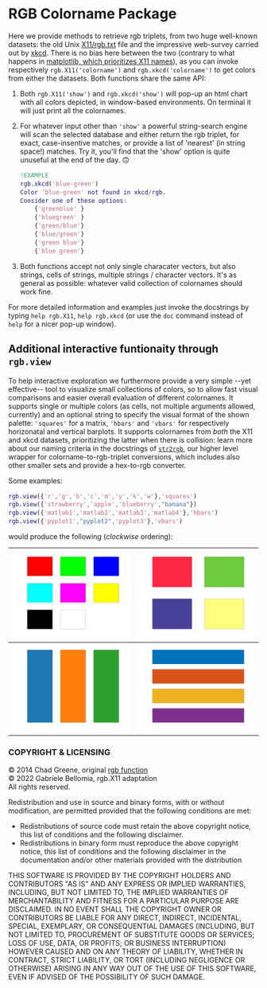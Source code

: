 RGB Colorname Package
=====================

Here we provide methods to retrieve rgb triplets, from two huge well-known datasets: the old Unix [X11/rgb.txt](https://en.wikipedia.org/wiki/X11_color_names) file and the impressive web-survey carried out by [xkcd](https://xkcd.com/color/rgb/). There is no bias here between the two (contrary to what happens in [matplotlib, which prioritizes X11 names](https://matplotlib.org/stable/tutorials/colors/colors.html#comparison-between-x11-css4-and-xkcd-colors)), as you can invoke respectively `rgb.X11('colorname')` and `rgb.xkcd('colorname')` to get colors from either the datasets. Both functions share the same API:

1. Both `rgb.X11('show')` and `rgb.xkcd('show')` will pop-up an html chart with all colors depicted, in window-based environments. On terminal it will just print all the colornames.
   
2. For whatever input other than `'show'` a powerful string-search engine will scan the selected database and either return the rgb triplet, for exact, case-insentive matches, or provide a list of 'nearest' (in string space!) matches. Try it, you'll find that the 'show' option is quite unuseful at the end of the day. 🙃

    ```matlab
    !EXAMPLE
    rgb.xkcd('blue-green')
    Color 'blue-green' not found in xkcd/rgb.
    Consider one of these options:
        {'greenblue' }
        {'bluegreen' }
        {'green/blue'}
        {'blue/green'}
        {'green blue'}
        {'blue green'}
    ```
   
3. Both functions accept not only single characater vectors, but also strings, cells of strings, multiple strings / character vectors. It's as general as possible: whatever valid collection of colornames should work fine.

For more detailed information and examples just invoke the docstrings by typing `help rgb.X11`, `help rgb.xkcd` (or use the `doc` command instead of `help` for a nicer pop-up window).

## Additional interactive funtionaity through `rgb.view`

To help interactive exploration we furthermore provide a very simple --yet effective-- tool to visualize small collections of colors, so to allow fast visual comparisons and easier overall evaluation of different colornames. It supports single or multiple colors (as cells, not multiple arguments allowed, currently) and an optional string to specify the visual format of the shown palette: `'squares'` for a matrix, `'hbars'` and `'vbars'` for respectively horizonatal and vertical barplots. It supports colornames from _both_ the X11 and xkcd datasets, prioritizing the latter when there is collision: learn more about our naming criteria in the docstrings of [`str2rgb`](../colortools/str2rgb.m), our higher level wrapper for colorname-to-rgb-triplet conversions, which includes also other smaller sets and provide a hex-to-rgb converter.

Some examples:

```matlab
rgb.view({'r','g','b','c','m','y','k','w'},'squares')
rgb.view({'strawberry','apple','blueberry',"banana"})
rgb.view({'matlab1','matlab2','matlab3','matlab4'},'hbars')
rgb.view({'pyplot1',"pyplot2",'pyplot3'},'vbars')
```
would produce the following (_clockwise_ ordering):

![rgbcmykw](resources/rgbcmykw.svg) | ![fruit](resources/fruit.svg)
--|--
![pyplot](resources/pyplot.svg) | ![matlab](resources/matlab.svg)

### COPYRIGHT & LICENSING ###

© 2014 Chad Greene, original [rgb function](https://it.mathworks.com/matlabcentral/fileexchange/46872-intuitive-rgb-color-values-from-xkcd)    
© 2022 Gabriele Bellomia, rgb.X11 adaptation    
All rights reserved.    

Redistribution and use in source and binary forms, with or without
modification, are permitted provided that the following conditions are
met:

  * Redistributions of source code must retain the above copyright
    notice, this list of conditions and the following disclaimer.
  * Redistributions in binary form must reproduce the above copyright
    notice, this list of conditions and the following disclaimer in
    the documentation and/or other materials provided with the distribution

THIS SOFTWARE IS PROVIDED BY THE COPYRIGHT HOLDERS AND CONTRIBUTORS "AS IS"
AND ANY EXPRESS OR IMPLIED WARRANTIES, INCLUDING, BUT NOT LIMITED TO, THE
IMPLIED WARRANTIES OF MERCHANTABILITY AND FITNESS FOR A PARTICULAR PURPOSE
ARE DISCLAIMED. IN NO EVENT SHALL THE COPYRIGHT OWNER OR CONTRIBUTORS BE
LIABLE FOR ANY DIRECT, INDIRECT, INCIDENTAL, SPECIAL, EXEMPLARY, OR
CONSEQUENTIAL DAMAGES (INCLUDING, BUT NOT LIMITED TO, PROCUREMENT OF
SUBSTITUTE GOODS OR SERVICES; LOSS OF USE, DATA, OR PROFITS; OR BUSINESS
INTERRUPTION) HOWEVER CAUSED AND ON ANY THEORY OF LIABILITY, WHETHER IN
CONTRACT, STRICT LIABILITY, OR TORT (INCLUDING NEGLIGENCE OR OTHERWISE)
ARISING IN ANY WAY OUT OF THE USE OF THIS SOFTWARE, EVEN IF ADVISED OF THE
POSSIBILITY OF SUCH DAMAGE.